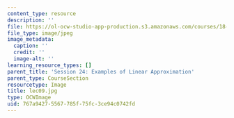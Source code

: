 ```yaml
---
content_type: resource
description: ''
file: https://ol-ocw-studio-app-production.s3.amazonaws.com/courses/18-01sc-single-variable-calculus-fall-2010/767a94275567785f75fc3ce94c0742fd_lec09.jpg
file_type: image/jpeg
image_metadata:
  caption: ''
  credit: ''
  image-alt: ''
learning_resource_types: []
parent_title: 'Session 24: Examples of Linear Approximation'
parent_type: CourseSection
resourcetype: Image
title: lec09.jpg
type: OCWImage
uid: 767a9427-5567-785f-75fc-3ce94c0742fd
---
```

